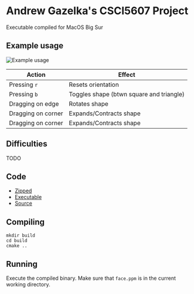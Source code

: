 # Andrew Gazelka's CSCI5607 Project
Executable compiled for MacOS Big Sur

## Example usage

![Example usage](example.gif)

| Action | Effect|
| ------------- | ------------- |
| Pressing `r`  | Resets orientation  |
| Pressing `b`  | Toggles shape (btwn square and triangle)  |
| Dragging on edge | Rotates shape |
| Dragging on corner | Expands/Contracts shape |
| Dragging on corner | Expands/Contracts shape |

## Difficulties

TODO

## Code
- [Zipped](project.zip)
- [Executable](bin/proj1)
- [Source](source_code)

## Compiling
```
mkdir build
cd build
cmake ..
```

## Running
Execute the compiled binary. Make sure that `face.ppm` is in the current working directory.